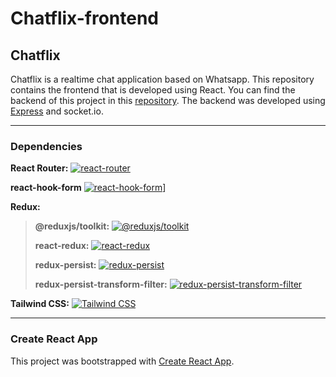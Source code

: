 # Chatflix-frontend

## Chatflix

Chatflix is a realtime chat application based on Whatsapp. This repository contains the frontend that is developed using React. You can find the backend of this project in this [repository](https://github.com/LuisLombaMartinez/chatflix-backend). The backend was developed using [Express](https://expressjs.com/) and socket.io.

---

### Dependencies


**React Router:** [![react-router](https://img.shields.io/npm/v/react-router.svg?logo=react-router)](https://www.npmjs.com/package/react-router)

**react-hook-form** [![react-hook-form](https://img.shields.io/npm/v/react-hook-form.svg?logo=react-hook-form)](https://www.npmjs.com/package/react-hook-form)]

**Redux:**<br/>

> **@reduxjs/toolkit:** [![@reduxjs/toolkit](https://img.shields.io/npm/v/@reduxjs/toolkit.svg?logo=@reduxjs/toolkit)](https://www.npmjs.com/package/@reduxjs/toolkit)
>
> **react-redux:** [![react-redux](https://img.shields.io/npm/v/react-redux.svg?logo=react-redux)](https://www.npmjs.com/package/react-redux)
>
> **redux-persist:** [![redux-persist](https://img.shields.io/npm/v/redux-persist.svg?logo=redux-persist)](https://www.npmjs.com/package/redux-persist)
>
> **redux-persist-transform-filter:** [![redux-persist-transform-filter](https://img.shields.io/npm/v/redux-persist-transform-filter.svg?logo=redux-persist-transform-filter)](https://www.npmjs.com/package/redux-persist-transform-filter)

**Tailwind CSS:**
[![Tailwind CSS](https://img.shields.io/npm/v/tailwindcss.svg?logo=tailwindcss)](https://www.npmjs.com/package/tailwindcss)

---

### Create React App

This project was bootstrapped with [Create React App](https://github.com/facebook/create-react-app).
